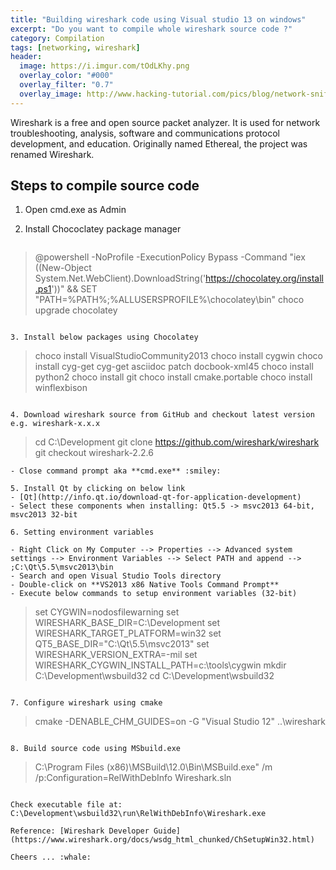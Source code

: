 ```yaml
---
title: "Building wireshark code using Visual studio 13 on windows"
excerpt: "Do you want to compile whole wireshark source code ?"
category: Compilation
tags: [networking, wireshark]
header:
  image: https://i.imgur.com/tOdLKhy.png
  overlay_color: "#000"
  overlay_filter: "0.7"
  overlay_image: http://www.hacking-tutorial.com/pics/blog/network-sniffing-use-wireshark/wireshark5.jpg
---
```


Wireshark is a free and open source packet analyzer. It is used for network troubleshooting, analysis, software and communications protocol development, and education. Originally named Ethereal, the project was renamed Wireshark.

## Steps to compile source code
1. Open cmd.exe as Admin

2. Install Chococlatey package manager  
   
   ```	
> @powershell -NoProfile -ExecutionPolicy Bypass -Command "iex ((New-Object System.Net.WebClient).DownloadString('https://chocolatey.org/install.ps1'))" && SET "PATH=%PATH%;%ALLUSERSPROFILE%\chocolatey\bin"
> choco upgrade chocolatey
   ```

3. Install below packages using Chocolatey

   ```
> choco install VisualStudioCommunity2013
> choco install cygwin
> choco install cyg-get
> cyg-get asciidoc patch docbook-xml45
> choco install python2
> choco install git
> choco install cmake.portable
> choco install winflexbison
   ```

4. Download wireshark source from GitHub and checkout latest version e.g. wireshark-x.x.x

   ```
> cd C:\Development
> git clone https://github.com/wireshark/wireshark
> git checkout wireshark-2.2.6
   ```
   - Close command prompt aka **cmd.exe** :smiley:

5. Install Qt by clicking on below link
   - [Qt](http://info.qt.io/download-qt-for-application-development)
   - Select these components when installing: Qt5.5 -> msvc2013 64-bit, msvc2013 32-bit

6. Setting environment variables

   - Right Click on My Computer --> Properties --> Advanced system settings --> Environment Variables --> Select PATH and append --> ;C:\Qt\5.5\msvc2013\bin
   - Search and open Visual Studio Tools directory
   - Double-click on **VS2013 x86 Native Tools Command Prompt**
   - Execute below commands to setup environment variables (32-bit)

   ```
> set CYGWIN=nodosfilewarning
> set WIRESHARK_BASE_DIR=C:\Development
> set WIRESHARK_TARGET_PLATFORM=win32
> set QT5_BASE_DIR="C:\Qt\5.5\msvc2013"
> set WIRESHARK_VERSION_EXTRA=-mil
> set WIRESHARK_CYGWIN_INSTALL_PATH=c:\tools\cygwin
> mkdir C:\Development\wsbuild32
> cd C:\Development\wsbuild32
   ```

7. Configure wireshark using cmake

   ```
> cmake -DENABLE_CHM_GUIDES=on -G "Visual Studio 12" ..\wireshark
   ```

8. Build source code using MSbuild.exe

   ```
> C:\Program Files (x86)\MSBuild\12.0\Bin\MSBuild.exe" /m /p:Configuration=RelWithDebInfo Wireshark.sln
   ```

Check executable file at: C:\Development\wsbuild32\run\RelWithDebInfo\Wireshark.exe

Reference: [Wireshark Developer Guide](https://www.wireshark.org/docs/wsdg_html_chunked/ChSetupWin32.html)

Cheers ... :whale:
